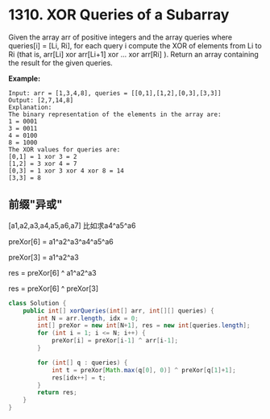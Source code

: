 # 1310. XOR Queries of a Subarray
Given the array arr of positive integers and the array queries where queries[i] = [Li, Ri], for each query i compute the XOR of elements from Li to Ri (that is, arr[Li] xor arr[Li+1] xor ... xor arr[Ri] ). Return an array containing the result for the given queries.


**Example:**
```
Input: arr = [1,3,4,8], queries = [[0,1],[1,2],[0,3],[3,3]]
Output: [2,7,14,8] 
Explanation: 
The binary representation of the elements in the array are:
1 = 0001 
3 = 0011 
4 = 0100 
8 = 1000 
The XOR values for queries are:
[0,1] = 1 xor 3 = 2 
[1,2] = 3 xor 4 = 7 
[0,3] = 1 xor 3 xor 4 xor 8 = 14 
[3,3] = 8
```


## 前缀"异或"

[a1,a2,a3,a4,a5,a6,a7] 比如求a4\^a5\^a6

preXor[6] = a1\^a2\^a3\^a4\^a5\^a6

preXor[3] = a1\^a2\^a3

res = preXor[6] \^ a1\^a2\^a3

res = preXor[6] ^ preXor[3]

```java
class Solution {
    public int[] xorQueries(int[] arr, int[][] queries) {
        int N = arr.length, idx = 0;
        int[] preXor = new int[N+1], res = new int[queries.length];
        for (int i = 1; i <= N; i++) {
            preXor[i] = preXor[i-1] ^ arr[i-1];
        }

        for (int[] q : queries) {
            int t = preXor[Math.max(q[0], 0)] ^ preXor[q[1]+1];
            res[idx++] = t;
        }
        return res;
    }
}
```

